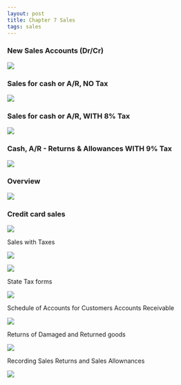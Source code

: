 ```yaml
---
layout: post
title: Chapter 7 Sales
tags: sales
---
```



### New Sales Accounts (Dr/Cr)  

![](/assets/mc-graw-accounting-course/chap7.sales.returns/chap7.1.png)


### Sales for cash or A/R, NO Tax

![](/assets/mc-graw-accounting-course/chap7.sales.returns/1.sales.w.NO.tax.png)


### Sales for cash or A/R, WITH 8% Tax

![](/assets/mc-graw-accounting-course/chap7.sales.returns/2.sales.w.tax.png)


### Cash, A/R - Returns & Allowances WITH 9% Tax

![](/assets/mc-graw-accounting-course/chap7.sales.returns/3.Cash.AR.sales.return.allowances.taxed.png)





### Overview

![](/assets/mc-graw-accounting-course/chap7.pix/chap7.review.png)


### Credit card sales

![](/assets/mc-graw-accounting-course/chap7.pix/credit.card.sales.transactions.png)


Sales with Taxes

![](/assets/mc-graw-accounting-course/chap7.pix/credit.terms.sales.discounbt.definitions.png)

![](/assets/mc-graw-accounting-course/chap7.pix/customer.sales.slip.png)


State Tax forms

![](/assets/mc-graw-accounting-course/chap7.pix/sales.taxes.state.form.png)



Schedule of Accounts for Customers Accounts Receivable

![](/assets/mc-graw-accounting-course/chap7.pix/schedule.of.accounts.receivable.7.5.png)


Returns of Damaged and Returned goods

![](/assets/mc-graw-accounting-course/chap7.pix/account.customer.balance.ledger.png)


Recording Sales Returns and Sales Allownances


![](/assets/mc-graw-accounting-course/chap7.pix/recording.sales.returns.allowances.png)


















































